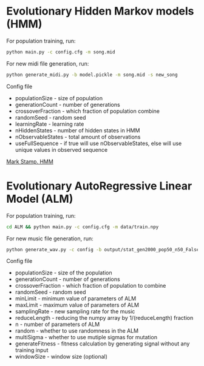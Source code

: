 # Evolutionary Hidden Markov models (HMM)
For population training, run:
```sh
python main.py -c config.cfg -m song.mid
```
For new midi file generation, run:
```sh
python generate_midi.py -b model.pickle -m song.mid -s new_song
```
Config file
* populationSize - size of population
* generationCount - number of generations
* crossoverFraction - which fraction of population combine
* randomSeed - random seed
* learningRate - learning rate
* nHiddenStates - number of hidden states in HMM
* nObservableStates - total amount of observations
* useFullSequence - if true will use nObservableStates, else will use unique values in observed sequence

[Mark Stamp. HMM](https://www.cs.sjsu.edu/~stamp/RUA/HMM.pdf)

# Evolutionary AutoRegressive Linear Model (ALM)
For population training, run:
```sh
cd ALM && python main.py -c config.cfg -m data/train.npy
```
For new music file generation, run:
```sh
python generate_wav.py -c config -b output/stat_gen2000_pop50_n50_False.pickle -m data/train.npy -s new_song
```
Config file
* populationSize - size of the population 
* generationCount - number of generations
* crossoverFraction - which fraction of population to combine
* randomSeed - random seed
* minLimit - minimum value of parameters of ALM
* maxLimit - maximum value of parameters of ALM
* samplingRate - new sampling rate for the music
* reduceLength - reducing the numpy array by 1/(reduceLength) fraction
* n - number of parameters of ALM
* random - whether to use randomness in the ALM
* multiSigma - whether to use mutiple sigmas for mutation
* generateFitness - fitness calculation by generating signal without any training input
* windowSize - window size (optional)
